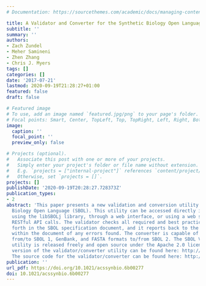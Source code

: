```yaml
---
# Documentation: https://sourcethemes.com/academic/docs/managing-content/

title: A Validator and Converter for the Synthetic Biology Open Language
subtitle: ''
summary: ''
authors:
- Zach Zundel
- Meher Samineni
- Zhen Zhang
- Chris J. Myers
tags: []
categories: []
date: '2017-07-21'
lastmod: 2020-09-19T21:28:27+01:00
featured: false
draft: false

# Featured image
# To use, add an image named `featured.jpg/png` to your page's folder.
# Focal points: Smart, Center, TopLeft, Top, TopRight, Left, Right, BottomLeft, Bottom, BottomRight.
image:
  caption: ''
  focal_point: ''
  preview_only: false

# Projects (optional).
#   Associate this post with one or more of your projects.
#   Simply enter your project's folder or file name without extension.
#   E.g. `projects = ["internal-project"]` references `content/project/deep-learning/index.md`.
#   Otherwise, set `projects = []`.
projects: []
publishDate: '2020-09-19T20:28:27.728373Z'
publication_types:
- 2
abstract: 'This paper presents a new validation and conversion utility for the Synthetic
  Biology Open Language (SBOL). This utility can be accessed directly in software
  using the libSBOLj library, through a web interface, or using a web service via
  RESTful API calls. The validator checks all required and best practice rules set
  forth in the SBOL specification document, and it reports back to the user the location
  within the document of any errors found. The converter is capable of translating
  from/to SBOL 1, GenBank, and FASTA formats to/from SBOL 2. The SBOL Validator/Converter
  utility is released freely and open source under the Apache 2.0 license. The online
  version of the validator/converter utility can be found here: http://www.async.ece.utah.edu/sbol-validator/.
  The source code for the validator/converter can be found here: http://github.com/SynBioDex/SBOL-Validator/.'
publication: ''
url_pdf: https://doi.org/10.1021/acssynbio.6b00277
doi: 10.1021/acssynbio.6b00277
---
```


